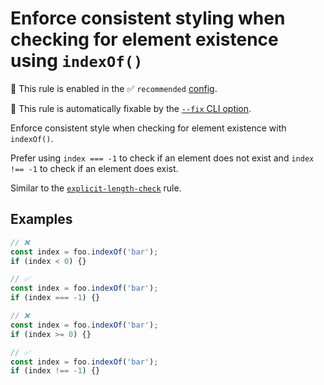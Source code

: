 # Enforce consistent styling when checking for element existence using `indexOf()`

💼 This rule is enabled in the ✅ `recommended` [config](https://github.com/sindresorhus/eslint-plugin-unicorn#preset-configs-eslintconfigjs).

🔧 This rule is automatically fixable by the [`--fix` CLI option](https://eslint.org/docs/latest/user-guide/command-line-interface#--fix).

<!-- end auto-generated rule header -->
<!-- Do not manually modify this header. Run: `npm run fix:eslint-docs` -->

Enforce consistent style when checking for element existence with `indexOf()`.

Prefer using `index === -1` to check if an element does not exist and `index !== -1` to check if an element does exist.

Similar to the [`explicit-length-check`](explicit-length-check.md) rule.

## Examples

```js
// ❌
const index = foo.indexOf('bar');
if (index < 0) {}

// ✅
const index = foo.indexOf('bar');
if (index === -1) {}
```

```js
// ❌
const index = foo.indexOf('bar');
if (index >= 0) {}

// ✅
const index = foo.indexOf('bar');
if (index !== -1) {}
```
